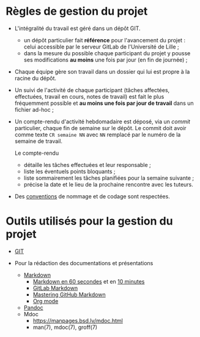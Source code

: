 # Règles de gestion du projet

- L'intégralité du travail est géré dans un dépôt GIT.
    - un dépôt particulier fait **référence** pour l'avancement du
      projet : celui accessible par le serveur GitLab de l'Université
      de Lille ;
    - dans la mesure du possible chaque participant du projet y pousse
      ses modifications **au moins** une fois par jour (en fin de
      journée) ;

- Chaque équipe gère son travail dans un dossier qui lui est propre à
  la racine du dépôt.

- Un suivi de l'activité de chaque participant (tâches affectées,
  effectuées, travail en cours, notes de travail) est fait le plus
  fréquemment possible et **au moins une fois par jour de travail**
  dans un fichier ad-hoc ;

- Un compte-rendu d'activité hebdomadaire est déposé, via un *commit*
  particulier, chaque fin de semaine sur le dépôt. Le commit doit
  avoir comme texte `CR semaine NN` avec `NN` remplacé par le numéro
  de la semaine de travail.
  
  Le compte-rendu

    - détaille les tâches effectuées et leur responsable ;
    - liste les éventuels points bloquants ;
    - liste sommairement les tâches planifiées pour la semaine
      suivante ;
    - précise la date et le lieu de la prochaine rencontre avec les
      tuteurs.

- Des [conventions](projet-conventions.md) de nommage et de codage
  sont respectées.

# Outils utilisés pour la gestion du projet

- [GIT](https://git-scm.com)

- Pour la rédaction des documentations et présentations
    - [Markdown](https://daringfireball.net/projects/markdown)
        - [Markdown en 60 secondes](https://commonmark.org/help) et en [10 minutes](https://commonmark.org/help/tutorial/)
        - [GitLab Markdown](https://gitlab.com/help/user/markdown.md)
        - [Mastering GitHub Markdown](https://guides.github.com/features/mastering-markdown)
        - [Org mode](https://orgmode.org)
    - [Pandoc](https://pandoc.org)
    - Mdoc
        - https://manpages.bsd.lv/mdoc.html
        - man(7), mdoc(7), groff(7)
  

